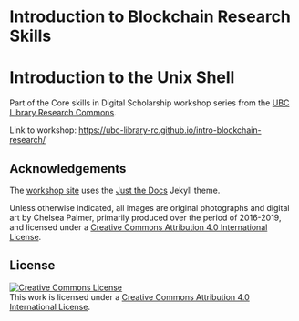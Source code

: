 # Introduction to Blockchain Research Skills

# Introduction to the Unix Shell

Part of the Core skills in Digital Scholarship workshop series from the [UBC Library Research Commons](https://ubc-library-rc.github.io/).

Link to workshop: https://ubc-library-rc.github.io/intro-blockchain-research/

## Acknowledgements

The [workshop site](https://ubc-library-rc.github.io/intro-blockchain-research) uses the [Just the Docs](https://github.com/pmarsceill/just-the-docs) Jekyll theme.

Unless otherwise indicated, all images are original photographs and digital art by Chelsea Palmer, primarily produced over the period of 2016-2019, and licensed under a <a rel="license" href="http://creativecommons.org/licenses/by/4.0/">Creative Commons Attribution 4.0 International License</a>.

## License

<a rel="license" href="http://creativecommons.org/licenses/by/4.0/"><img alt="Creative Commons License" style="border-width:0" src="https://i.creativecommons.org/l/by/4.0/88x31.png" /></a><br />This work is licensed under a <a rel="license" href="http://creativecommons.org/licenses/by/4.0/">Creative Commons Attribution 4.0 International License</a>.
